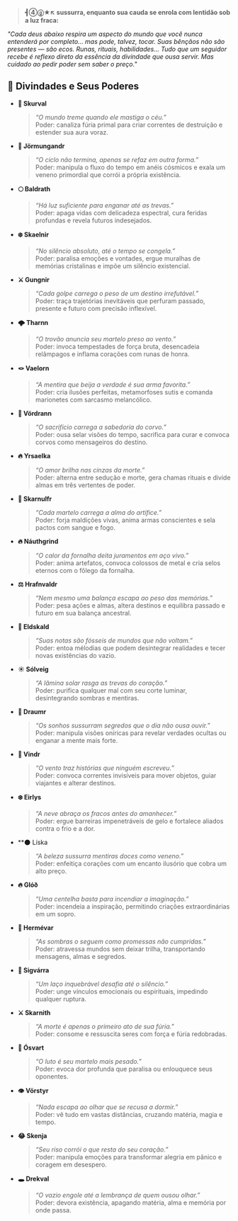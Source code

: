 > **┫➃ⓖ★↖ sussurra, enquanto sua cauda se enrola com lentidão sob a luz fraca:**

*"Cada deus abaixo respira um aspecto do mundo que você nunca entenderá por completo... mas pode, talvez, tocar. Suas bênçãos não são presentes — são ecos. Runas, rituais, habilidades... Tudo que um seguidor recebe é reflexo direto da essência da divindade que ousa servir. Mas cuidado ao pedir poder sem saber o preço."*

## 🌌 Divindades e Seus Poderes

- **🐺 Skurval** 
  > *“O mundo treme quando ele mastiga o céu.”*  
  Poder: canaliza fúria primal para criar correntes de destruição e estender sua aura voraz.

- **🐍 Jörmungandr** 
  > *“O ciclo não termina, apenas se refaz em outra forma.”*  
  Poder: manipula o fluxo do tempo em anéis cósmicos e exala um veneno primordial que corrói a própria existência.

- **🌕 Baldrath** 
  > *“Há luz suficiente para enganar até as trevas.”*  
  Poder: apaga vidas com delicadeza espectral, cura feridas profundas e revela futuros indesejados.

- **❄️ Skaelnir** 
  > *“No silêncio absoluto, até o tempo se congela.”*  
  Poder: paralisa emoções e vontades, ergue muralhas de memórias cristalinas e impõe um silêncio existencial.

- **⚔️ Gungnir** 
  > *“Cada golpe carrega o peso de um destino irrefutável.”*  
  Poder: traça trajetórias inevitáveis que perfuram passado, presente e futuro com precisão inflexível.

- **🌩️ Tharnn** 
  > *“O trovão anuncia seu martelo preso ao vento.”*  
  Poder: invoca tempestades de força bruta, desencadeia relâmpagos e inflama corações com runas de honra.

- **🪢 Vaelorn** 
  > *“A mentira que beija a verdade é sua arma favorita.”*  
  Poder: cria ilusões perfeitas, metamorfoses sutis e comanda marionetes com sarcasmo melancólico.

- **🦉 Vördrann** 
  > *“O sacrifício carrega a sabedoria do corvo.”*  
  Poder: ousa selar visões do tempo, sacrifica para curar e convoca corvos como mensageiros do destino.

- **🔥 Yrsaelka** 
  > *“O amor brilha nas cinzas da morte.”*  
  Poder: alterna entre sedução e morte, gera chamas rituais e divide almas em três vertentes de poder.

- **🔨 Skarnulfr** 
  > *“Cada martelo carrega a alma do artífice.”*  
  Poder: forja maldições vivas, anima armas conscientes e sela pactos com sangue e fogo.

- **🔥 Náuthgrind** 
  > *“O calor da fornalha deita juramentos em aço vivo.”*  
  Poder: anima artefatos, convoca colossos de metal e cria selos eternos com o fôlego da fornalha.

- **⚖️ Hrafnvaldr** 
  > *“Nem mesmo uma balança escapa ao peso das memórias.”*  
  Poder: pesa ações e almas, altera destinos e equilibra passado e futuro em sua balança ancestral.

- **🎵 Eldskald** 
  > *“Suas notas são fósseis de mundos que não voltam.”*  
  Poder: entoa mélodias que podem desintegrar realidades e tecer novas existências do vazio.

- **☀️ Sólveig** 
  > *“A lâmina solar rasga as trevas do coração.”*  
  Poder: purifica qualquer mal com seu corte luminar, desintegrando sombras e mentiras.

- **🌙 Draumr** 
  > *“Os sonhos sussurram segredos que o dia não ousa ouvir.”*  
  Poder: manipula visões oníricas para revelar verdades ocultas ou enganar a mente mais forte.

- **💨 Vindr**  
  > *“O vento traz histórias que ninguém escreveu.”*  
  Poder: convoca correntes invisíveis para mover objetos, guiar viajantes e alterar destinos.

- **❄️ Eirlys** 
  > *“A neve abraça os fracos antes do amanhecer.”*  
  Poder: ergue barreiras impenetráveis de gelo e fortalece aliados contra o frio e a dor.

- **🌑 Líska 
  > *“A beleza sussurra mentiras doces como veneno.”*  
  Poder: enfeitiça corações com um encanto ilusório que cobra um alto preço.

- **🔥 Glóð** 
  > *“Uma centelha basta para incendiar a imaginação.”*  
  Poder: incendeia a inspiração, permitindo criações extraordinárias em um sopro.

- **🚶 Hermévar**  
  > *“As sombras o seguem como promessas não cumpridas.”*  
  Poder: atravessa mundos sem deixar trilha, transportando mensagens, almas e segredos.

- **🔗 Sigvárra**  
  > *“Um laço inquebrável desafia até o silêncio.”*  
  Poder: unge vínculos emocionais ou espirituais, impedindo qualquer ruptura.

- **⚔️ Skarnith** 
  > *“A morte é apenas o primeiro ato de sua fúria.”*  
  Poder: consome e ressuscita seres com força e fúria redobradas.

- **🖤 Ósvart** 
  > *“O luto é seu martelo mais pesado.”*  
  Poder: evoca dor profunda que paralisa ou enlouquece seus oponentes.

- **👁️ Vörstyr** 
  > *“Nada escapa ao olhar que se recusa a dormir.”*  
  Poder: vê tudo em vastas distâncias, cruzando matéria, magia e tempo.

- **😂 Skenja** 
  > *“Seu riso corrói o que resta do seu coração.”*  
  Poder: manipula emoções para transformar alegria em pânico e coragem em desespero.

- **🕳️ Drekval**  
  > *“O vazio engole até a lembrança de quem ousou olhar.”*  
  Poder: devora existência, apagando matéria, alma e memória por onde passa.
